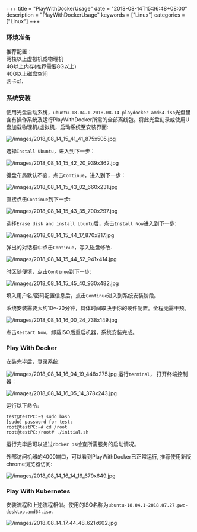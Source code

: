 +++
title = "PlayWithDockerUsage"
date = "2018-08-14T15:36:48+08:00"
description = "PlayWithDockerUsage"
keywords = ["Linux"]
categories = ["Linux"]
+++
### 环境准备
推荐配置：    
两核以上虚拟机或物理机    
4G以上内存(推荐需要8G以上)    
40G以上磁盘空间    
网卡x1.    
### 系统安装
使用光盘启动系统，`ubuntu-18.04.1-2018.08.14-playdocker-amd64.iso`光盘里含有操作系统及运行PlayWithDocker所需的全部离线包。将此光盘刻录或使用U盘加载物理机/虚拟机，启动系统至安装界面:     

![/images/2018_08_14_15_41_41_875x505.jpg](/images/2018_08_14_15_41_41_875x505.jpg)

选择`Install Ubuntu`，进入到下一步：    

![/images/2018_08_14_15_42_20_939x362.jpg](/images/2018_08_14_15_42_20_939x362.jpg)

键盘布局默认不变，点击`Continue`，进入到下一步：    

![/images/2018_08_14_15_43_02_660x231.jpg](/images/2018_08_14_15_43_02_660x231.jpg)

直接点击`Continue`到下一步:    

![/images/2018_08_14_15_43_35_700x297.jpg](/images/2018_08_14_15_43_35_700x297.jpg)

选择`Erase disk and install Ubuntu`后，点击`Install Now`进入到下一步:    

![/images/2018_08_14_15_44_17_870x217.jpg](/images/2018_08_14_15_44_17_870x217.jpg)

弹出的对话框中点击`Continue`，写入磁盘修改.    

![/images/2018_08_14_15_44_52_941x414.jpg](/images/2018_08_14_15_44_52_941x414.jpg)

时区随便填，点击`Continue`到下一步:    

![/images/2018_08_14_15_45_40_930x482.jpg](/images/2018_08_14_15_45_40_930x482.jpg)

填入用户名/密码配置信息后，点击`Continue`进入到系统安装阶段。    

系统安装需要大约10～20分钟，具体时间取决于你的硬件配置。全程无需干预。    

![/images/2018_08_14_16_00_24_738x149.jpg](/images/2018_08_14_16_00_24_738x149.jpg)

点击`Restart Now`，卸载ISO后重启机器，系统安装完成。    

### Play With Docker
安装完毕后，登录系统:    

![/images/2018_08_14_16_04_19_448x275.jpg](/images/2018_08_14_16_04_19_448x275.jpg)
运行`terminal`， 打开终端控制器：    

![/images/2018_08_14_16_05_14_378x243.jpg](/images/2018_08_14_16_05_14_378x243.jpg)

运行以下命令:    

```
test@testPC:~$ sudo bash
[sudo] password for test:
root@testPC:~# cd /root
root@testPC:/root# ./initial.sh
```
运行完毕后可以通过`docker ps`检查所需服务的启动情况。    

外部访问机器的4000端口，可以看到PlayWithDocker已正常运行,
推荐使用新版chrome浏览器访问:    

![/images/2018_08_14_16_14_16_679x649.jpg](/images/2018_08_14_16_14_16_679x649.jpg)

### Play With Kubernetes
安装流程和上述流程相似。使用的ISO名称为`ubuntu-18.04.1-2018.07.27.pwd-desktop.amd64.iso`.    

![/images/2018_08_14_17_44_48_621x602.jpg](/images/2018_08_14_17_44_48_621x602.jpg)
   

